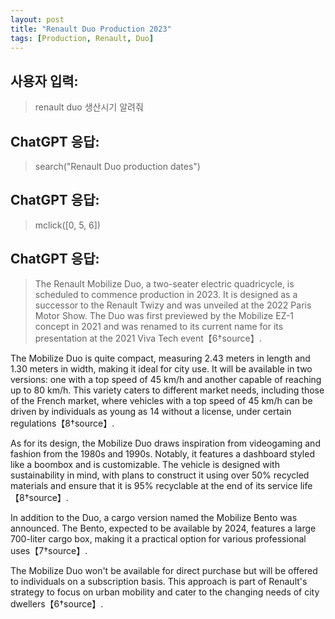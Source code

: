 ```yaml
---
layout: post
title: "Renault Duo Production 2023"
tags: [Production, Renault, Duo]
---
```


## 사용자 입력:
> renault duo 생산시기 알려줘

## ChatGPT 응답:
> search("Renault Duo production dates")

## ChatGPT 응답:
> mclick([0, 5, 6])

## ChatGPT 응답:
> The Renault Mobilize Duo, a two-seater electric quadricycle, is scheduled to commence production in 2023. It is designed as a successor to the Renault Twizy and was unveiled at the 2022 Paris Motor Show. The Duo was first previewed by the Mobilize EZ-1 concept in 2021 and was renamed to its current name for its presentation at the 2021 Viva Tech event【6†source】.

The Mobilize Duo is quite compact, measuring 2.43 meters in length and 1.30 meters in width, making it ideal for city use. It will be available in two versions: one with a top speed of 45 km/h and another capable of reaching up to 80 km/h. This variety caters to different market needs, including those of the French market, where vehicles with a top speed of 45 km/h can be driven by individuals as young as 14 without a license, under certain regulations【8†source】.

As for its design, the Mobilize Duo draws inspiration from videogaming and fashion from the 1980s and 1990s. Notably, it features a dashboard styled like a boombox and is customizable. The vehicle is designed with sustainability in mind, with plans to construct it using over 50% recycled materials and ensure that it is 95% recyclable at the end of its service life【8†source】.

In addition to the Duo, a cargo version named the Mobilize Bento was announced. The Bento, expected to be available by 2024, features a large 700-liter cargo box, making it a practical option for various professional uses【7†source】.

The Mobilize Duo won't be available for direct purchase but will be offered to individuals on a subscription basis. This approach is part of Renault's strategy to focus on urban mobility and cater to the changing needs of city dwellers【6†source】.

